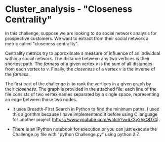 # Cluster_analysis - "Closeness Centrality"

In this challenge, suppose we are looking to do social network
analysis for prospective customers. We want to extract from
their social network a metric called "closeness centrality".
 
Centrality metrics try to approximate a measure of influence
of an individual within a social network. The distance between
any two vertices is their shortest path. The *farness*
of a given vertex *v* is the sum of all distances from each vertex
to *v*. Finally, the *closeness* of a vertex *v* is the inverse
of the *farness*.
 
The first part of the challenge is to rank the vertices in a given
graph by their *closeness*. The graph is provided in the attached
file; each line of the file consists of two vertex names separated by
a single space, representing an edge between those two nodes.

* It uses Breadth-First Search in Python to find the minimum paths. I used this algorithm because I have implementend it before using C language for another project (https://www.youtube.com/watch?v=6Z3y2hkQD74).

* There is an IPython notebook for execution or you can just execute the Challenge.py file with "python Challenge.py" using python 2.7.
